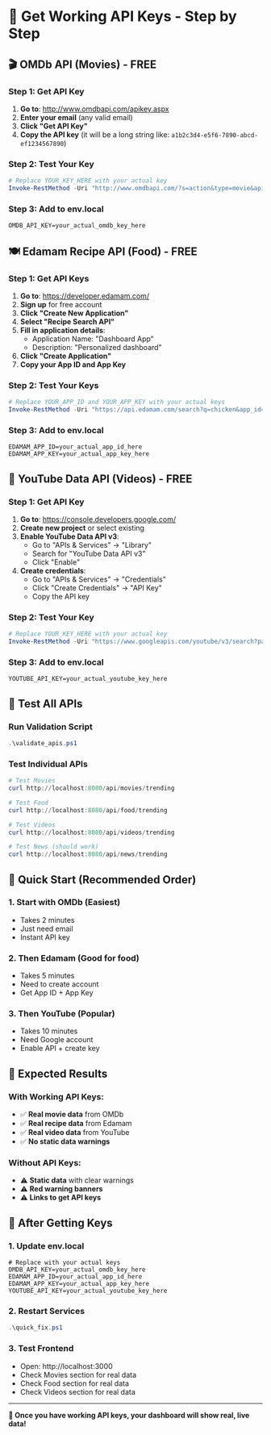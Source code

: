 # 🔑 Get Working API Keys - Step by Step

## 🎬 **OMDb API (Movies) - FREE**

### Step 1: Get API Key
1. **Go to**: http://www.omdbapi.com/apikey.aspx
2. **Enter your email** (any valid email)
3. **Click "Get API Key"**
4. **Copy the API key** (it will be a long string like: `a1b2c3d4-e5f6-7890-abcd-ef1234567890`)

### Step 2: Test Your Key
```powershell
# Replace YOUR_KEY_HERE with your actual key
Invoke-RestMethod -Uri "http://www.omdbapi.com/?s=action&type=movie&apikey=YOUR_KEY_HERE" -Method Get
```

### Step 3: Add to env.local
```env
OMDB_API_KEY=your_actual_omdb_key_here
```

## 🍽️ **Edamam Recipe API (Food) - FREE**

### Step 1: Get API Keys
1. **Go to**: https://developer.edamam.com/
2. **Sign up** for free account
3. **Click "Create New Application"**
4. **Select "Recipe Search API"**
5. **Fill in application details**:
   - Application Name: "Dashboard App"
   - Description: "Personalized dashboard"
6. **Click "Create Application"**
7. **Copy your App ID and App Key**

### Step 2: Test Your Keys
```powershell
# Replace YOUR_APP_ID and YOUR_APP_KEY with your actual keys
Invoke-RestMethod -Uri "https://api.edamam.com/search?q=chicken&app_id=YOUR_APP_ID&app_key=YOUR_APP_KEY&from=0&to=1" -Method Get
```

### Step 3: Add to env.local
```env
EDAMAM_APP_ID=your_actual_app_id_here
EDAMAM_APP_KEY=your_actual_app_key_here
```

## 🎥 **YouTube Data API (Videos) - FREE**

### Step 1: Get API Key
1. **Go to**: https://console.developers.google.com/
2. **Create new project** or select existing
3. **Enable YouTube Data API v3**:
   - Go to "APIs & Services" → "Library"
   - Search for "YouTube Data API v3"
   - Click "Enable"
4. **Create credentials**:
   - Go to "APIs & Services" → "Credentials"
   - Click "Create Credentials" → "API Key"
   - Copy the API key

### Step 2: Test Your Key
```powershell
# Replace YOUR_KEY_HERE with your actual key
Invoke-RestMethod -Uri "https://www.googleapis.com/youtube/v3/search?part=snippet&q=programming&key=YOUR_KEY_HERE&maxResults=1" -Method Get
```

### Step 3: Add to env.local
```env
YOUTUBE_API_KEY=your_actual_youtube_key_here
```

## 🧪 **Test All APIs**

### Run Validation Script
```powershell
.\validate_apis.ps1
```

### Test Individual APIs
```powershell
# Test Movies
curl http://localhost:8080/api/movies/trending

# Test Food
curl http://localhost:8080/api/food/trending

# Test Videos
curl http://localhost:8080/api/videos/trending

# Test News (should work)
curl http://localhost:8080/api/news/trending
```

## 🚀 **Quick Start (Recommended Order)**

### 1. Start with OMDb (Easiest)
- Takes 2 minutes
- Just need email
- Instant API key

### 2. Then Edamam (Good for food)
- Takes 5 minutes
- Need to create account
- Get App ID + App Key

### 3. Then YouTube (Popular)
- Takes 10 minutes
- Need Google account
- Enable API + create key

## 🎯 **Expected Results**

### With Working API Keys:
- ✅ **Real movie data** from OMDb
- ✅ **Real recipe data** from Edamam
- ✅ **Real video data** from YouTube
- ✅ **No static data warnings**

### Without API Keys:
- ⚠️ **Static data** with clear warnings
- ⚠️ **Red warning banners**
- ⚠️ **Links to get API keys**

## 🔧 **After Getting Keys**

### 1. Update env.local
```env
# Replace with your actual keys
OMDB_API_KEY=your_actual_omdb_key_here
EDAMAM_APP_ID=your_actual_app_id_here
EDAMAM_APP_KEY=your_actual_app_key_here
YOUTUBE_API_KEY=your_actual_youtube_key_here
```

### 2. Restart Services
```powershell
.\quick_fix.ps1
```

### 3. Test Frontend
- Open: http://localhost:3000
- Check Movies section for real data
- Check Food section for real data
- Check Videos section for real data

---

**🎉 Once you have working API keys, your dashboard will show real, live data!**
